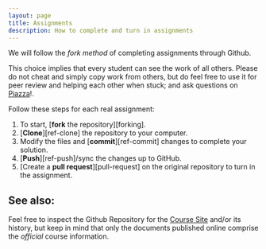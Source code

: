```yaml
---
layout: page
title: Assignments
description: How to complete and turn in assignments
---
```


We will follow the *fork method* of completing assignments through Github.

This choice implies that every student can see the work of all others.
Please do not cheat and simply copy work from others, but do feel free to use it for peer review and
helping each other when stuck; and ask questions on [Piazza](https://piazza.com/ru.nl/spring2016/nwiibc036/home)!.

Follow these steps for each real assignment:

1. To start, [**fork** the repository][forking].
1. [**Clone**][ref-clone] the repository to your computer.
1. Modify the files and [**commit**][ref-commit] changes to complete your solution.
1. [**Push**][ref-push]/sync the changes up to GitHub.
1. [Create a **pull request**][pull-request] on the original repository to turn in the assignment.


## See also:

Feel free to inspect the Github Repository for the [Course Site](https://github.com/rubigdata/course) and/or its
history, but keep in mind that only the documents published online comprise the *official* course information.
